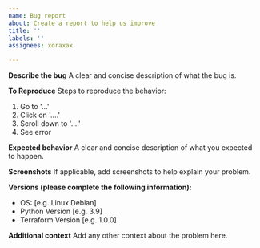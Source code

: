 ```yaml
---
name: Bug report
about: Create a report to help us improve
title: ''
labels: ''
assignees: xoraxax

---
```


**Describe the bug**
A clear and concise description of what the bug is.

**To Reproduce**
Steps to reproduce the behavior:
1. Go to '...'
2. Click on '....'
3. Scroll down to '....'
4. See error

**Expected behavior**
A clear and concise description of what you expected to happen.

**Screenshots**
If applicable, add screenshots to help explain your problem.

**Versions (please complete the following information):**
 - OS: [e.g. Linux Debian]
 - Python Version [e.g. 3.9]
 - Terraform Version [e.g. 1.0.0]

**Additional context**
Add any other context about the problem here.
